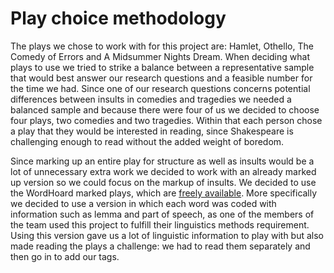 # Play choice methodology

The plays we chose to work with for this project are: Hamlet, Othello,
The Comedy of Errors and A Midsummer Nights Dream. When deciding what
plays to use we tried to strike a balance between a representative
sample that would best answer our research questions and a feasible
number for the time we had. Since one of our research questions concerns
potential differences between insults in comedies and tragedies we needed
a balanced sample and because there were four of us we decided to
choose four plays, two comedies and two tragedies. Within that each person
chose a play that they would be interested in reading, since Shakespeare is
challenging enough to read without the added weight of boredom.

Since marking up an entire play for structure as well as insults would be a
lot of unnecessary extra work we decided to work with an already marked up
version so we could focus on the markup of insults. We decided to use the
WordHoard marked plays, which are [freely available](https://wordhoard.northwestern.edu/userman/other-files/).
More specifically we decided to use a version in which each word was coded
with information such as lemma and part of speech, as one of the members
of the team used this project to fulfill their linguistics methods requirement.
Using this version gave us a lot of linguistic information to play with
but also made reading the plays a challenge: we had to read them separately
and then go in to add our tags. 
